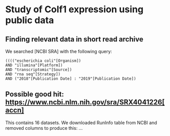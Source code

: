# Study of Colf1 expression using public data

## Finding relevant data in short read archive

We searched [NCBI SRA] with the following query:
```
(((("escherichia coli"[Organism]) 
AND "illumina"[Platform]) 
AND "transcriptomic"[Source]) 
AND "rna seq"[Strategy]) 
AND ("2018"[Publication Date] : "2019"[Publication Date]) 
```

## Possible good hit: https://www.ncbi.nlm.nih.gov/sra/SRX4041226[accn]

This contains 16 datasets. We downloaded RunInfo table from NCBI and removed columns to produce this:
...

